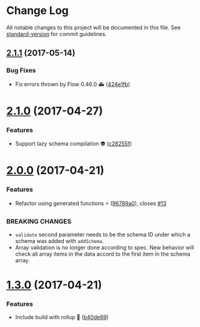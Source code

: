 # Change Log

All notable changes to this project will be documented in this file. See [standard-version](https://github.com/conventional-changelog/standard-version) for commit guidelines.

<a name="2.1.1"></a>
## [2.1.1](https://github.com/avaly/jsond-validator/compare/v2.1.0...v2.1.1) (2017-05-14)


### Bug Fixes

* Fix errors thrown by Flow 0.46.0 :ambulance: ([424e1fb](https://github.com/avaly/jsond-validator/commit/424e1fb))



<a name="2.1.0"></a>
# [2.1.0](https://github.com/avaly/jsond-validator/compare/v2.0.0...v2.1.0) (2017-04-27)


### Features

* Support lazy schema compilation :alien: ([c28255f](https://github.com/avaly/jsond-validator/commit/c28255f))



<a name="2.0.0"></a>
# [2.0.0](https://github.com/avaly/jsond-validator/compare/v1.3.0...v2.0.0) (2017-04-21)


### Features

* Refactor using generated functions :zap: ([96789a0](https://github.com/avaly/jsond-validator/commit/96789a0)), closes [#13](https://github.com/avaly/jsond-validator/issues/13)


### BREAKING CHANGES

* `validate` second parameter needs to be the schema ID
under which a schema was added with `addSchema`.
* Array validation is no longer done according to spec.
New behavior will check all array items in the data accord to the first
item in the schema array.



<a name="1.3.0"></a>
# [1.3.0](https://github.com/avaly/jsond-validator/compare/v1.2.1...v1.3.0) (2017-04-21)


### Features

* Include build with rollup :rocket: ([b40de69](https://github.com/avaly/jsond-validator/commit/b40de69))
